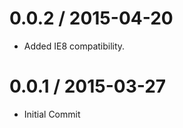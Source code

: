 
0.0.2 / 2015-04-20
==================

  * Added IE8 compatibility.

0.0.1 / 2015-03-27
==================

  * Initial Commit
